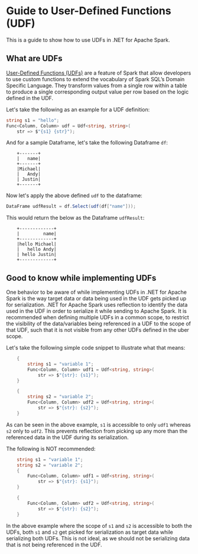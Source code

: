 # Guide to User-Defined Functions (UDF)

This is a guide to show how to use UDFs in .NET for Apache Spark.

## What are UDFs

[User-Defined Functions (UDFs)](https://spark.apache.org/docs/latest/api/java/org/apache/spark/sql/expressions/UserDefinedFunction.html) are a feature of Spark that allow developers to use custom functions to extend the vocabulary of Spark SQL’s Domain Specific Language. They transform values from a single row within a table to produce a single corresponding output value per row based on the logic defined in the UDF.

Let's take the following as an example for a UDF definition:

```csharp
string s1 = "hello";
Func<Column, Column> udf = Udf<string, string>(
    str => $"{s1} {str}");

```

And for a sample Dataframe, let's take the following Dataframe `df`:

```text
    +-------+
    |   name|
    +-------+
    |Michael|
    |   Andy|
    | Justin|
    +-------+
```

Now let's apply the above defined `udf` to the dataframe:

```csharp
DataFrame udfResult = df.Select(udf(df["name"]));
```

This would return the below as the Dataframe `udfResult`:

```text
    +-------------+
    |         name|
    +-------------+
    |hello Michael|
    |   hello Andy|
    | hello Justin|
    +-------------+
```

## Good to know while implementing UDFs

One behavior to be aware of while implementing UDFs in .NET for Apache Spark is the way target data or data being used in the UDF gets picked up for serialization. .NET for Apache Spark uses reflection to identify the data used in the UDF in order to serialize it while sending to Apache Spark. It is recommended when defining multiple UDFs in a common scope, to restrict the visibility of the data/variables being referenced in a UDF to the scope of that UDF, such that it is not visible from any other UDFs defined in the uber scope.

Let's take the following simple code snippet to illustrate what that means:

```csharp
    {
        string s1 = "variable 1";
        Func<Column, Column> udf1 = Udf<string, string>(
            str => $"{str}: {s1}");
    }

    {
        string s2 = "variable 2";
        Func<Column, Column> udf2 = Udf<string, string>(
            str => $"{str}: {s2}");
    }
```

As can be seen in the above example, `s1` is accessible to only `udf1` whereas `s2` only to `udf2`. This prevents reflection from picking up any more than the referenced data in the UDF during its serialization.

The following is NOT recommended:

```csharp
    string s1 = "variable 1";
    string s2 = "variable 2";
    {
        Func<Column, Column> udf1 = Udf<string, string>(
            str => $"{str}: {s1}");
    }

    {
        Func<Column, Column> udf2 = Udf<string, string>(
            str => $"{str}: {s2}");
    }
```

In the above example where the scope of `s1` and `s2` is accessible to both the UDFs, both `s1` and `s2` get picked for serialization as target data while serializing both UDFs. This is not ideal, as we should not be serializing data that is not being referenced in the UDF.